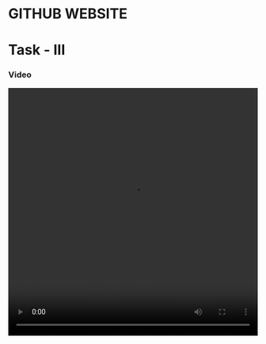 # GITHUB WEBSITE

# Task - III
<h3> Video </h3>

 <div style="text-align:center"> 
      <video class="center" controls="controls" autoplay width=100% height="500">
        <source src="Practice Video.mp4" vieo="web/mov">
      </video>
    </div>

